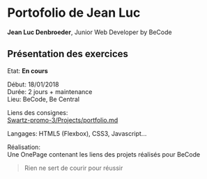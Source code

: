 # Portofolio de Jean Luc #

**Jean Luc Denbroeder**, Junior Web Developer by BeCode  

## Présentation des exercices ##

Etat: **En cours**  

Début: 18/01/2018   
Durée: 2 jours + maintenance   
Lieu: BeCode, Be Central  

Liens des consignes:  
[Swartz-promo-3/Projects/portfolio.md](https://github.com/becodeorg/Swartz-promo-3/blob/master/Projects/portfolio.md "Lien vers le Markdown de Swartz-promo-3/Projects/portfolio.md")  

Langages: HTML5 (Flexbox), CSS3, Javascript...  

Réalisation:  
Une OnePage contenant les liens des projets réalisés pour BeCode  


> Rien ne sert de courir pour réussir
